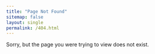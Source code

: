 ```yaml
---
title: "Page Not Found"
sitemap: false
layout: single
permalink: /404.html
---
```


Sorry, but the page you were trying to view does not exist.